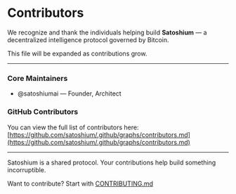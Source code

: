 # Contributors

We recognize and thank the individuals helping build **Satoshium** — a decentralized intelligence protocol governed by Bitcoin.

This file will be expanded as contributions grow.

---

### Core Maintainers

* @satoshiumai — Founder, Architect

### GitHub Contributors

You can view the full list of contributors here:
[https://github.com/satoshium/.github/graphs/contributors.md](https://github.com/satoshium/.github/graphs/contributors.md)

---

Satoshium is a shared protocol. Your contributions help build something incorruptible.

Want to contribute? Start with [CONTRIBUTING.md](./CONTRIBUTING.md)

